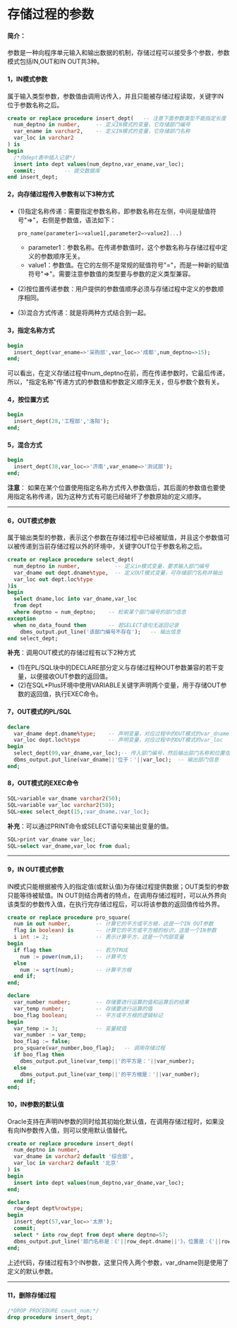 # 存储过程的参数
#### 简介：
参数是一种向程序单元输入和输出数据的机制，存储过程可以接受多个参数，参数模式包括IN,OUT和IN OUT共3种。

#### 1，IN模式参数
属于输入类型参数，参数值由调用访传入，并且只能被存储过程读取，关键字IN位于参数名称之后。
``` sql
create or replace procedure insert_dept(   -- 注意下面参数类型不能指定长度
  num_deptno in number,     -- 定义IN模式的变量，它存储部门编号
  var_ename in varchar2,    -- 定义IN模式的变量，它存储部门名称
  var_loc in varchar2
) is
begin
  /*向dept表中插入记录*/
  insert into dept values(num_deptno,var_ename,var_loc);
  commit;         -- 提交数据库
end insert_dept;
```

#### 2，向存储过程传入参数有以下3种方式
- (1)指定名称传递：需要指定参数名称，即参数名称在左侧，中间是赋值符号"=>"，右侧是参数值，语法如下：
  ``` sql
  pro_name(parameter1=>value1[,parameter2=>value2]...)
  ```
	- parameter1：参数名称。在传递参数值时，这个参数名称与存储过程中定义的参数顺序无关。
	- value1：参数值。在它的左侧不是常规的赋值符号"="，而是一种新的赋值符号"=>"。需要注意参数值的类型要与参数的定义类型兼容。
- (2)按位置传递参数：用户提供的参数值顺序必须与存储过程中定义的参数顺序相同。

- (3)混合方式传递：就是将两种方式结合到一起。

#### 3，指定名称方式
``` sql
begin
  insert_dept(var_ename=>'采购部',var_loc=>'成都',num_deptno=>15);
end;
```
可以看出，在定义存储过程中num_deptno在前，而在传递参数时，它最后传递，所以，"指定名称"传递方式的参数值和参数定义顺序无关，但与参数个数有关。

#### 4，按位置方式
``` sql
begin
  insert_dept(28,'工程部','洛阳');
end;
```
#### 5，混合方式
``` sql
begin
  insert_dept(38,var_loc=>'济南',var_ename=>'测试部');
end;
```
**注意**：
如果在某个位置使用指定名称方式传入参数值后，其后面的参数值也要使用指定名称传递，因为这种方式有可能已经破坏了参数原始的定义顺序。

---
#### 6，OUT模式参数
属于输出类型的参数，表示这个参数在存储过程中已经被赋值，并且这个参数值可以被传递到当前存储过程以外的环境中，关键字OUT位于参数名称之后。
``` sql
create or replace procedure select_dept(
  num_deptno in number,           -- 定义in模式变量，要求输入部门编号
  var_dname out dept.dname%type,  -- 定义OUT模式变量，可存储部门名称并输出
  var_loc out dept.loc%type
)is
begin
  select dname,loc into var_dname,var_loc
  from dept
  where deptno = num_deptno;    -- 检索某个部门编号的部门信息
exception
  when no_data_found then       -- 若SELECT语句无返回记录
    dbms_output.put_line('该部门编号不存在');   -- 输出信息
end select_dept;
```
**补充**：调用OUT模式的存储过程有以下2种方式
- (1)在PL/SQL块中的DECLARE部分定义与存储过程种OUT参数兼容的若干变量，以便接收OUT参数的返回值。
- (2)在SQL*Plus环境中使用VARIABLE关键字声明两个变量，用于存储OUT参数的返回值，执行EXEC命令。

#### 7，OUT模式的PL/SQL
``` sql
declare
  var_dname dept.dname%type;    -- 声明变量，对应过程中的OUT模式的var_dname
  var_loc dept.loc%type         -- 声明变量，对应过程中的OUT模式的var_loc
begin
  select_dept(99,var_dname,var_loc);-- 传入部门编号，然后输出部门名称和位置信息
  dbms_output.put_line(var_dname||'位于：'||var_loc);  -- 输出部门信息
end;
```
#### 8，OUT模式的EXEC命令
``` sql
SQL>variable var_dname varchar2(50);
SQL>variable var_loc varchar2(50);
SQL>exec select_dept(15,:var_dname.:var_loc);
```
**补充**：可以通过PRINT命令或SELECT语句来输出变量的值。
``` sql
SQL>print var_dname var_loc;
SQL>select var_dname,var_loc from dual;
```

---
#### 9，IN OUT模式参数
IN模式只能根据被传入的指定值(或默认值)为存储过程提供数据；OUT类型的参数只能等待被赋值。IN OUT则结合两者的特点，在调用存储过程时，可以从外界向该类型的参数传入值，在执行完存储过程后，可以将该参数的返回值传给外界。
``` sql
create or replace procedure pro_square(
  num in out number,        -- 计算它的平方或平方根，这是一个IN OUT参数
  flag in boolean) is       -- 计算它的平方或平方根的标识，这是一个IN参数
  i int := 2;               -- 表示计算平方，这是一个内部变量
begin
  if flag then              -- 若为TRUE
    num := power(num,i);    -- 计算平方
  else
    num := sqrt(num);       -- 计算平方根
  end if;
end;

declare
  var_number number;        -- 存储要进行运算的值和运算后的结果
  var_temp number;          -- 存储要进行运算的值
  boo_flag boolean;         -- 平方或平方根的逻辑标记
begin
  var_temp := 3;            -- 变量赋值
  var_number := var_temp;
  boo_flag := false;
  pro_square(var_number,boo_flag);   -- 调用存储过程
  if boo_flag then
    dbms_output.put_line(var_temp||'的平方是：'||var_number);
  else
    dbms_output.put_line(var_temp||'的平方根是：'||var_number);
  end if;
end;
```

#### 10，IN参数的默认值
Oracle支持在声明IN参数的同时给其初始化默认值，在调用存储过程时，如果没有向IN参数传入值，则可以使用默认值替代。
``` sql
create or replace procedure insert_dept(
  num_deptno in number,
  var_dname in varchar2 default '综合部',
  var_loc in varchar2 default '北京'
) is
begin
  insert into dept values(num_deptno,var_dname,var_loc);
end;

declare
  row_dept dept%rowtype;
begin
  insert_dept(57,var_loc=>'太原');
  commit;
  select * into row_dept from dept where deptno=57;
  dbms_output.put_line('部门名称是：《'||row_dept.dname||'》，位置是：《'||row_dept.loc||'》');
end;
```
上述代码，存储过程有3个IN参数，这里只传入两个参数，var_dname则是使用了定义的默认参数。

---
#### 11，删除存储过程
``` sql
/*DROP PROCEDURE count_num;*/
drop procedure insert_dept;
```
